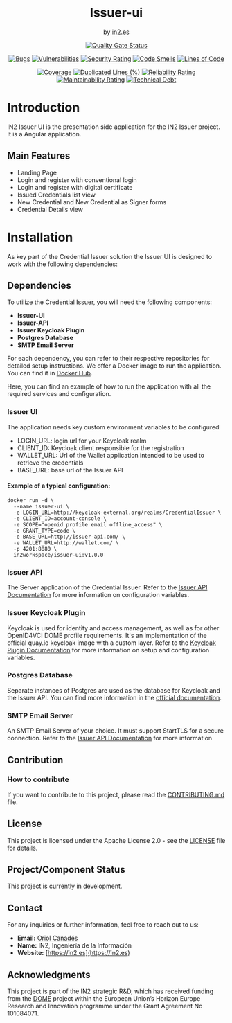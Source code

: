 <div align="center">

<h1>Issuer-ui</h1>
<span>by </span><a href="https://in2.es">in2.es</a>
<p><p>


[![Quality Gate Status](https://sonarcloud.io/api/project_badges/measure?project=in2workspace_credential-issuer-ui&metric=alert_status)](https://sonarcloud.io/dashboard?id=in2workspace_credential-issuer-ui)

[![Bugs](https://sonarcloud.io/api/project_badges/measure?project=in2workspace_credential-issuer-ui&metric=bugs)](https://sonarcloud.io/summary/new_code?id=in2workspace_credential-issuer-ui)
[![Vulnerabilities](https://sonarcloud.io/api/project_badges/measure?project=in2workspace_credential-issuer-ui&metric=vulnerabilities)](https://sonarcloud.io/dashboard?id=in2workspace_credential-issuer-ui)
[![Security Rating](https://sonarcloud.io/api/project_badges/measure?project=in2workspace_credential-issuer-ui&metric=security_rating)](https://sonarcloud.io/dashboard?id=in2workspace_credential-issuer-ui)
[![Code Smells](https://sonarcloud.io/api/project_badges/measure?project=in2workspace_credential-issuer-ui&metric=code_smells)](https://sonarcloud.io/summary/new_code?id=in2workspace_credential-issuer-ui)
[![Lines of Code](https://sonarcloud.io/api/project_badges/measure?project=in2workspace_credential-issuer-ui&metric=ncloc)](https://sonarcloud.io/dashboard?id=in2workspace_credential-issuer-ui)

[![Coverage](https://sonarcloud.io/api/project_badges/measure?project=in2workspace_credential-issuer-ui&metric=coverage)](https://sonarcloud.io/summary/new_code?id=in2workspace_credential-issuer-ui)
[![Duplicated Lines (%)](https://sonarcloud.io/api/project_badges/measure?project=in2workspace_credential-issuer-ui&metric=duplicated_lines_density)](https://sonarcloud.io/summary/new_code?id=in2workspace_credential-issuer-ui)
[![Reliability Rating](https://sonarcloud.io/api/project_badges/measure?project=in2workspace_credential-issuer-ui&metric=reliability_rating)](https://sonarcloud.io/dashboard?id=in2workspace_credential-issuer-ui)
[![Maintainability Rating](https://sonarcloud.io/api/project_badges/measure?project=in2workspace_credential-issuer-ui&metric=sqale_rating)](https://sonarcloud.io/dashboard?id=in2workspace_credential-issuer-ui)
[![Technical Debt](https://sonarcloud.io/api/project_badges/measure?project=in2workspace_credential-issuer-ui&metric=sqale_index)](https://sonarcloud.io/summary/new_code?id=in2workspace_credential-issuer-ui)

</div>

# Introduction
IN2 Issuer UI is the presentation side application for the IN2 Issuer project. It is a Angular application.

## Main Features
- Landing Page
- Login and register with conventional login
- Login and register with digital certificate
- Issued Credentials list view
- New Credential and New Credential as Signer forms
- Credential Details view

# Installation
As key part of the Credential Issuer solution the Issuer UI is designed to work with the following dependencies:
## Dependencies
To utilize the Credential Issuer, you will need the following components:

- **Issuer-UI**
- **Issuer-API**
- **Issuer Keycloak Plugin**
- **Postgres Database**
- **SMTP Email Server**

For each dependency, you can refer to their respective repositories for detailed setup instructions.
We offer a Docker image to run the application. You can find it in [Docker Hub](https://hub.docker.com/u/in2workspace).

Here, you can find an example of how to run the application with all the required services and configuration.
### Issuer UI
The application needs key custom environment variables to be configured
- LOGIN_URL: login url for your Keycloak realm
- CLIENT_ID: Keycloak client responsible for the registration
- WALLET_URL: Url of the Wallet application intended to be used to retrieve the credentials
- BASE_URL: base url of the Issuer API

#### Example of a typical configuration:
```
docker run -d \
  --name issuer-ui \
  -e LOGIN_URL=http://keycloak-external.org/realms/CredentialIssuer \
  -e CLIENT_ID=account-console \
  -e SCOPE="openid profile email offline_access" \
  -e GRANT_TYPE=code \
  -e BASE_URL=http://issuer-api.com/ \
  -e WALLET_URL=http://wallet.com/ \
  -p 4201:8080 \
  in2workspace/issuer-ui:v1.0.0
```

### Issuer API
The Server application of the Credential Issuer. Refer to the [Issuer API Documentation](https://github.com/in2workspace/issuer-api) for more information on configuration variables.

### Issuer Keycloak Plugin
Keycloak is used for identity and access management, as well as for other OpenID4VCI DOME profile requirements.
It's an implementation of the official quay.io keycloak image with a custom layer.
Refer to the [Keycloak Plugin Documentation](https://github.com/in2workspace/issuer-keycloak-plugin) for more information on setup and configuration variables.

### Postgres Database
Separate instances of Postgres are used as the database for Keycloak and the Issuer API.
You can find more information in the [official documentation](https://www.postgresql.org/docs/).

### SMTP Email Server
An SMTP Email Server of your choice. It must support StartTLS for a secure connection. Refer to the [Issuer API Documentation](https://github.com/in2workspace/issuer-api) for more information

## Contribution

### How to contribute
If you want to contribute to this project, please read the [CONTRIBUTING.md](CONTRIBUTING.md) file.

## License
This project is licensed under the Apache License 2.0 - see the [LICENSE](LICENSE) file for details.

## Project/Component Status
This project is currently in development.

## Contact
For any inquiries or further information, feel free to reach out to us:

- **Email:** [Oriol Canadés](mailto:oriol.canades@in2.es)
- **Name:** IN2, Ingeniería de la Información
- **Website:** [https://in2.es](https://in2.es)

## Acknowledgments
This project is part of the IN2 strategic R&D, which has received funding from the [DOME](https://dome-marketplace.eu/) project within the European Union’s Horizon Europe Research and Innovation programme under the Grant Agreement No 101084071.
